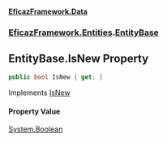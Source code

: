 #### [EficazFramework.Data](EficazFrameworkData.md 'EficazFramework Data')
### [EficazFramework.Entities](EficazFrameworkData.md#EficazFramework.Entities 'EficazFramework.Entities').[EntityBase](EficazFramework.Entities/EntityBase.md 'EficazFramework.Entities.EntityBase')

## EntityBase.IsNew Property

```csharp
public bool IsNew { get; }
```

Implements [IsNew](EficazFramework.Entities/IEntity/IsNew.md 'EficazFramework.Entities.IEntity.IsNew')

#### Property Value
[System.Boolean](https://docs.microsoft.com/en-us/dotnet/api/System.Boolean 'System.Boolean')